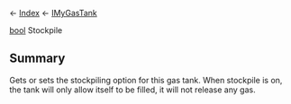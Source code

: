 ← [Index](Api-Index) ← [IMyGasTank](Sandbox.ModAPI.Ingame.IMyGasTank)

[bool](System.Boolean) Stockpile

## Summary

Gets or sets the stockpiling option for this gas tank. When stockpile is on, the tank will only allow itself to be filled, it will not release any gas.

